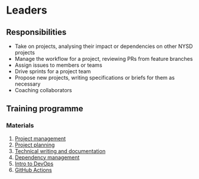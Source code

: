 # Leaders

## Responsibilities

- Take on projects, analysing their impact or dependencies on other NYSD projects
- Manage the workflow for a project, reviewing PRs from feature branches
- Assign issues to members or teams
- Drive sprints for a project team
- Propose new projects, writing specifications or briefs for them as necessary
- Coaching collaborators

## Training programme

### Materials

1. [Project management]()
2. [Project planning]()
3. [Technical writing and documentation]()
4. [Dependency management]()
5. [Intro to DevOps]()
6. [GitHub Actions]()
